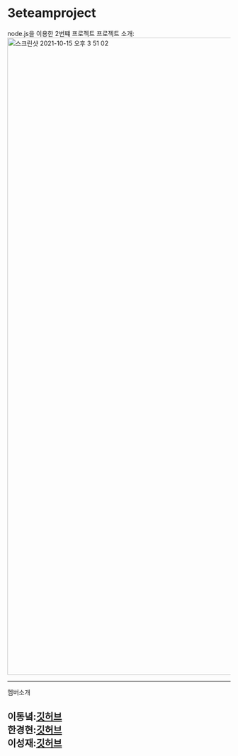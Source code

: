 # 3eteamproject
node.js을 이용한 2번쨰 프로젝트
프로젝트 소개: 
<img width="1440" alt="스크린샷 2021-10-15 오후 3 51 02" src="https://user-images.githubusercontent.com/88940298/137444531-bf784897-fa05-4a70-a63a-25f52fc407ce.png">


------
멤버소개

이동녘:[깃허브]()  
한경현:[깃허브]()  
이성재:[깃허브]()
--





